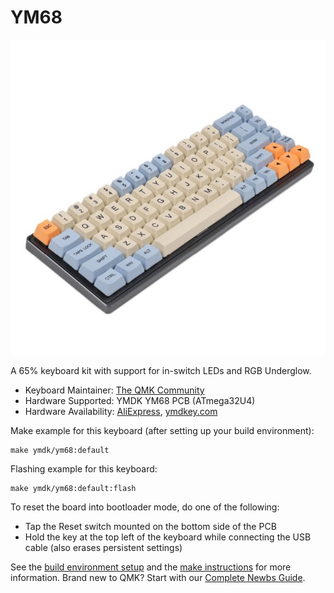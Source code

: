 # YM68

![YM68](https://raw.githubusercontent.com/noroadsleft/qmk_images/master/keyboards/ymdk/ym68/HTB17n9gQMHqK1RjSZFEq6AGMXXaq_640.jpg)

A 65% keyboard kit with support for in-switch LEDs and RGB Underglow.

* Keyboard Maintainer: [The QMK Community](https://github.com/qmk)
* Hardware Supported: YMDK YM68 PCB (ATmega32U4)
* Hardware Availability: [AliExpress](https://www.aliexpress.com/i/32999629504.html), [ymdkey.com](https://ymdkey.com/collections/68-71-keyboard-diy/products/ymdk-fully-programmable-68-cnc-aluminum-case-plate-pcb-stabilizers-mechanical-keyboard-diy-kit?variant=30994625232957)

Make example for this keyboard (after setting up your build environment):

    make ymdk/ym68:default

Flashing example for this keyboard:

    make ymdk/ym68:default:flash

To reset the board into bootloader mode, do one of the following:

* Tap the Reset switch mounted on the bottom side of the PCB
* Hold the key at the top left of the keyboard while connecting the USB cable (also erases persistent settings)

See the [build environment setup](https://docs.qmk.fm/#/getting_started_build_tools) and the [make instructions](https://docs.qmk.fm/#/getting_started_make_guide) for more information. Brand new to QMK? Start with our [Complete Newbs Guide](https://docs.qmk.fm/#/newbs).
